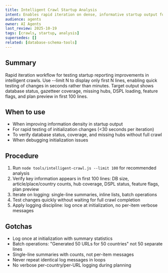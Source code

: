 ```yaml
---
title: Intelligent Crawl Startup Analysis
intent: Enables rapid iteration on dense, informative startup output for intelligent crawls
audience: agents
owner: AI Agents
last_review: 2025-10-19
tags: [crawls, startup, analysis]
supersedes: []
related: [database-schema-tools]
---
```


## Summary
Rapid iteration workflow for testing startup reporting improvements in intelligent crawls. Use --limit N to display only first N lines, enabling quick testing of changes in seconds rather than minutes. Target output shows database status, gazetteer coverage, missing hubs, DSPL loading, feature flags, and plan preview in first 100 lines.

## When to use
- When improving information density in startup output
- For rapid testing of initialization changes (<30 seconds per iteration)
- To verify database status, coverage, and missing hubs without full crawl
- When debugging initialization issues

## Procedure
1. Run `node tools/intelligent-crawl.js --limit 100` for recommended analysis
2. Verify key information appears in first 100 lines: DB size, article/place/country counts, hub coverage, DSPL status, feature flags, plan preview
3. Iterate on logging: single-line summaries, inline lists, batch operations
4. Test changes quickly without waiting for full crawl completion
5. Apply logging discipline: log once at initialization, no per-item verbose messages

## Gotchas
- Log once at initialization with summary statistics
- Batch operations: "Generated 50 URLs for 50 countries" not 50 separate lines
- Single-line summaries with counts, not per-item messages
- Never repeat identical log messages in loops
- No verbose per-country/per-URL logging during planning